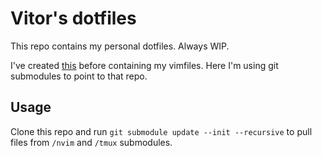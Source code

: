 # Vitor's dotfiles

This repo contains my personal dotfiles. Always WIP.

I've created [this](git@github.com:vitorfreitas/vimfiles.git) before containing my vimfiles.
Here I'm using git submodules to point to that repo.

## Usage

Clone this repo and run `git submodule update --init --recursive` to pull files from `/nvim` and `/tmux` submodules.
